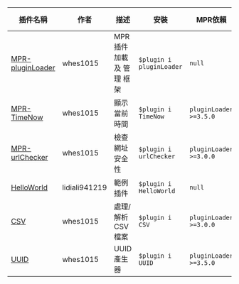 | 插件名稱 | 作者 | 描述 | 安裝 | MPR依賴 | NPM依賴 |
| --- | --- | --- | --- | --- | --- |
|[MPR-pluginLoader](https://github.com/ExpTechTW/MPR-pluginLoader)|whes1015|MPR 插件 加載 及 管理 框架|`$plugin i pluginLoader`|`null`|`null`|
|[MPR-TimeNow](https://github.com/ExpTechTW/MPR-TimeNow)|whes1015|顯示當前時間|`$plugin i TimeNow`|`pluginLoader >=3.5.0`|`null`|
|[MPR-urlChecker](https://github.com/ExpTechTW/MPR-urlChecker)|whes1015|檢查網址安全性|`$plugin i urlChecker`|`pluginLoader >=3.0.0`|`null`|
|[HelloWorld](https://github.com/lidiali941219/MPR-HelloWorld)|lidiali941219|範例 插件|`$plugin i HelloWorld`|`null`|`null`|
|[CSV](https://github.com/ExpTechTW/MPR-CSV)|whes1015|處理/解析 CSV 檔案|`$plugin i CSV`|`pluginLoader >=3.0.0`|`null`|
|[UUID](https://github.com/ExpTechTW/MPR-UUID)|whes1015|UUID 產生器|`$plugin i UUID`|`pluginLoader >=3.5.0`|`null`|
